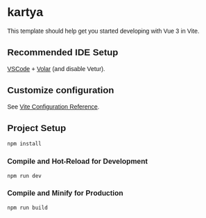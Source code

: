 # kartya

This template should help get you started developing with Vue 3 in Vite.

## Recommended IDE Setup

[VSCode](https://code.visualstudio.com/) + [Volar](https://marketplace.visualstudio.com/items?itemName=Vue.volar) (and disable Vetur).

## Customize configuration

See [Vite Configuration Reference](https://vitejs.dev/config/).

## Project Setup

```sh
npm install
```

### Compile and Hot-Reload for Development

```sh
npm run dev
```

### Compile and Minify for Production

```sh
npm run build
```
<style>
  body {
    background-image: url('https://images5.alphacoders.com/109/1099191.jpg');
    background-position: center;
    background-attachment: fixed;
    font-family: 'Arial', sans-serif;
  }

  .container-fluid2 {
    border-radius: 10px;
    padding: 20px;
    margin: 20px auto;
  }

  table {
    width: 100%;
    background-color: rgba(255, 255, 255, 0.9); /* Táblázat átlátszó háttere */
    border-collapse: collapse;
    text-align: left;
  }

  th, td {
    padding: 10px;
    border-bottom: 1px solid #ddd;
  }

  th {
    color: #333;
  }

  td {
    color: #555;
  }

  tr:hover {
    background-color: #f1f1f1;
  }

  /* Responsív elrendezés mobilra */
  @media (max-width: 768px) {
    table, th, td {
      font-size: 14px;
    }
  }
</style>
